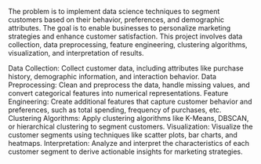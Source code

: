 The problem is to implement data science techniques to segment customers based on their behavior, preferences, and demographic attributes. The goal is to enable businesses to personalize marketing strategies and enhance customer satisfaction. This project involves data collection, data preprocessing, feature engineering, clustering algorithms, visualization, and interpretation of results.

Data Collection: Collect customer data, including attributes like purchase history, demographic information, and interaction behavior.
Data Preprocessing: Clean and preprocess the data, handle missing values, and convert categorical features into numerical representations.
Feature Engineering: Create additional features that capture customer behavior and preferences, such as total spending, frequency of purchases, etc.
Clustering Algorithms: Apply clustering algorithms like K-Means, DBSCAN, or hierarchical clustering to segment customers.
Visualization: Visualize the customer segments using techniques like scatter plots, bar charts, and heatmaps.
Interpretation: Analyze and interpret the characteristics of each customer segment to derive actionable insights for marketing strategies.
